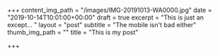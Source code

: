 +++
content_img_path = "/images/IMG-20191013-WA0000.jpg"
date = "2019-10-14T10:01:00+00:00"
draft = true
excerpt = "This is just an except... "
layout = "post"
subtitle = "The mobile isn't bad either"
thumb_img_path = ""
title = "This is my post"

+++
